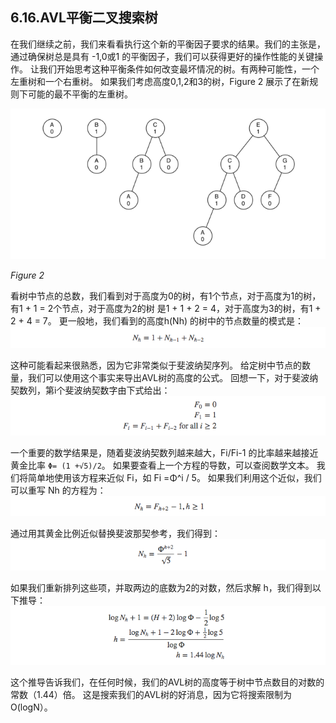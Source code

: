 ## 6.16.AVL平衡二叉搜索树

在我们继续之前，我们来看看执行这个新的平衡因子要求的结果。我们的主张是，通过确保树总是具有 -1,0或1 的平衡因子，我们可以获得更好的操作性能的关键操作。 让我们开始思考这种平衡条件如何改变最坏情况的树。有两种可能性，一个左重树和一个右重树。 如果我们考虑高度0,1,2和3的树，Figure 2 展示了在新规则下可能的最不平衡的左重树。

![6.16.AVL平衡二叉搜索树.figure1](assets/6.16.AVL%E5%B9%B3%E8%A1%A1%E4%BA%8C%E5%8F%89%E6%90%9C%E7%B4%A2%E6%A0%91.figure1.png)


*Figure 2*

看树中节点的总数，我们看到对于高度为0的树，有1个节点，对于高度为1的树，有1 + 1 = 2个节点，对于高度为2的树 是1 + 1 + 2 = 4，对于高度为3的树，有1 + 2 + 4 = 7。 更一般地，我们看到的高度h(Nh) 的树中的节点数量的模式是：
![6.16.AVL平衡二叉搜索树.1](assets/6.16.AVL%E5%B9%B3%E8%A1%A1%E4%BA%8C%E5%8F%89%E6%90%9C%E7%B4%A2%E6%A0%91.1.png)

这种可能看起来很熟悉，因为它非常类似于斐波纳契序列。 给定树中节点的数量，我们可以使用这个事实来导出AVL树的高度的公式。 回想一下，对于斐波纳契数列，第i个斐波纳契数字由下式给出：
![6.16.AVL平衡二叉搜索树.2](assets/6.16.AVL%E5%B9%B3%E8%A1%A1%E4%BA%8C%E5%8F%89%E6%90%9C%E7%B4%A2%E6%A0%91.2.png)

一个重要的数学结果是，随着斐波纳契数列越来越大，Fi/Fi-1 的比率越来越接近黄金比率 `Φ= (1 +√5)/2`。 如果要查看上一个方程的导数，可以查阅数学文本。 我们将简单地使用该方程来近似 Fi，如 Fi =Φ^i / 5。 如果我们利用这个近似，我们可以重写 Nh 的方程为：
![6.16.AVL平衡二叉搜索树.3](assets/6.16.AVL%E5%B9%B3%E8%A1%A1%E4%BA%8C%E5%8F%89%E6%90%9C%E7%B4%A2%E6%A0%91.3.png)

通过用其黄金比例近似替换斐波那契参考，我们得到：
![6.16.AVL平衡二叉搜索树.4](assets/6.16.AVL%E5%B9%B3%E8%A1%A1%E4%BA%8C%E5%8F%89%E6%90%9C%E7%B4%A2%E6%A0%91.4.png)

如果我们重新排列这些项，并取两边的底数为2的对数，然后求解 h，我们得到以下推导：
![6.16.AVL平衡二叉搜索树.5](assets/6.16.AVL%E5%B9%B3%E8%A1%A1%E4%BA%8C%E5%8F%89%E6%90%9C%E7%B4%A2%E6%A0%91.5.png)

这个推导告诉我们，在任何时候，我们的AVL树的高度等于树中节点数目的对数的常数（1.44）倍。 这是搜索我们的AVL树的好消息，因为它将搜索限制为O(logN）。





